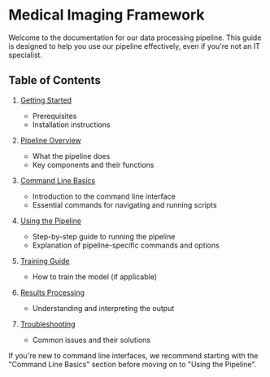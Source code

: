 # Medical Imaging Framework

Welcome to the documentation for our data processing pipeline. This guide is designed to help you use our pipeline effectively, even if you're not an IT specialist.

## Table of Contents

1. [Getting Started](docs/getting_started.md)
   - Prerequisites
   - Installation instructions

2. [Pipeline Overview](docs/pipeline_overview.md)
   - What the pipeline does
   - Key components and their functions

3. [Command Line Basics](docs/command_line_basics.md)
   - Introduction to the command line interface
   - Essential commands for navigating and running scripts

4. [Using the Pipeline](docs/using_the_pipeline.md)
   - Step-by-step guide to running the pipeline
   - Explanation of pipeline-specific commands and options

5. [Training Guide](docs/training_guide.md)
   - How to train the model (if applicable)

6. [Results Processing](docs/results_processing.md)
   - Understanding and interpreting the output

7. [Troubleshooting](docs/troubleshooting.md)
   - Common issues and their solutions

If you're new to command line interfaces, we recommend starting with the "Command Line Basics" section before moving on to "Using the Pipeline".
